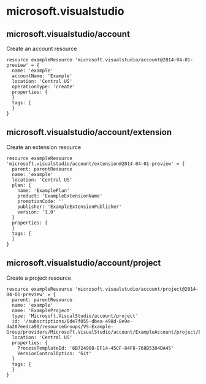 # microsoft.visualstudio

## microsoft.visualstudio/account

Create an account resource
```bicep
resource exampleResource 'microsoft.visualstudio/account@2014-04-01-preview' = {
  name: 'example'
  accountName: 'Example'
  location: 'Central US'
  operationType: 'create'
  properties: {
  }
  tags: {
  }
}
```

## microsoft.visualstudio/account/extension

Create an extension resource
```bicep
resource exampleResource 'microsoft.visualstudio/account/extension@2014-04-01-preview' = {
  parent: parentResource 
  name: 'example'
  location: 'Central US'
  plan: {
    name: 'ExamplePlan'
    product: 'ExampleExtensionName'
    promotionCode: ''
    publisher: 'ExampleExtensionPublisher'
    version: '1.0'
  }
  properties: {
  }
  tags: {
  }
}
```

## microsoft.visualstudio/account/project

Create a project resource
```bicep
resource exampleResource 'microsoft.visualstudio/account/project@2014-04-01-preview' = {
  parent: parentResource 
  name: 'example'
  name: 'ExampleProject'
  type: 'Microsoft.VisualStudio/account/project'
  id: '/subscriptions/0de7f055-dbea-498d-8e9e-da287eedca90/resourceGroups/VS-Example-Group/providers/Microsoft.VisualStudio/account/ExampleAccount/project/ExampleProject'
  location: 'Central US'
  properties: {
    ProcessTemplateId: '6B724908-EF14-45CF-84F8-768B5384DA45'
    VersionControlOption: 'Git'
  }
  tags: {
  }
}
```
